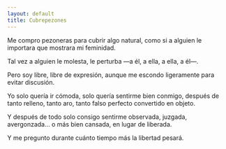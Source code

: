 ```yaml
---
layout: default
title: Cubrepezones
---
```


Me compro pezoneras
para cubrir algo natural,
como si a alguien le importara
que mostrara mi feminidad.

Tal vez a alguien le molesta,
le perturba —a él, a ella,
a ella, a él—.

Pero soy libre,
libre de expresión,
aunque me escondo ligeramente
para evitar discusión.

Yo solo quería ir cómoda,
solo quería sentirme bien conmigo,
después de tanto relleno,
tanto aro,
tanto falso perfecto
convertido en objeto.

Y después de todo
solo consigo sentirme observada,
juzgada,
avergonzada…
o más bien cansada,
en lugar de liberada.

Y me pregunto
durante cuánto tiempo más
la libertad pesará.